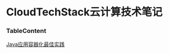 # CloudTechStack云计算技术笔记



### TableContent

[Java应用容器化最佳实践](./document/DockerBestPractices.md)




